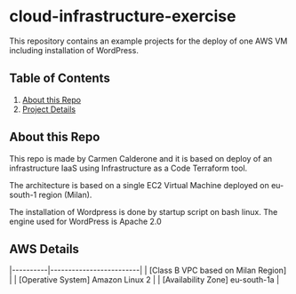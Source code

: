 # cloud-infrastructure-exercise


This repository contains an example projects for the deploy of one AWS VM including installation of WordPress.

## Table of Contents
1. [About this Repo](#About)
2. [Project Details](#AWS)

## About this Repo <a name="About"></a>
This repo is made by Carmen Calderone and it is based on deploy of an infrastructure IaaS using Infrastructure as a Code Terraform tool.

The architecture is based on a single EC2 Virtual Machine deployed on eu-south-1 region (Milan). 

The installation of Wordpress is done by startup script on bash linux. The engine used for WordPress is Apache 2.0

## AWS Details <a name="AWS"></a>

|----------|-------------------------|
| [Class B VPC based on Milan Region] |
| [Operative System] Amazon Linux 2 |
| [Availability Zone] eu-south-1a |

